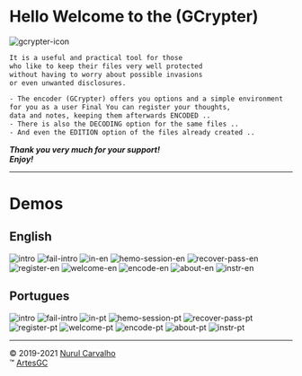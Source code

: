 # Hello Welcome to the (GCrypter)

![gcrypter-icon](img/gcrypter.png)

```txt
It is a useful and practical tool for those
who like to keep their files very well protected
without having to worry about possible invasions
or even unwanted disclosures.

- The encoder (GCrypter) offers you options and a simple environment
for you as a user Final You can register your thoughts,
data and notes, keeping them afterwards ENCODED ..
- There is also the DECODING option for the same files ..
- And even the EDITION option of the files already created ..
```

_**Thank you very much for your support! \
Enjoy!**_

---
# Demos

## English

![intro](img/demo/intro.png)
![fail-intro](img/demo/erro1.png)
![in-en](img/demo/in-en.png)
![hemo-session-en](img/demo/homesession-en.png)
![recover-pass-en](img/demo/recoverpass-en.png)
![register-en](img/demo/register-en.png)
![welcome-en](img/demo/welcomepage-en.png)
![encode-en](img/demo/encode-en.png)
![about-en](img/demo/about-en.png)
![instr-en](img/demo/instr-en.png)

## Portugues

![intro](img/demo/intro.png)
![fail-intro](img/demo/erro1.png)
![in-pt](img/demo/in-pt.png)
![hemo-session-pt](img/demo/homesession-pt.png)
![recover-pass-pt](img/demo/recoverpass-pt.png)
![register-pt](img/demo/register-pt.png)
![welcome-pt](img/demo/welcomepage-pt.png)
![encode-pt](img/demo/encode-pt.png)
![about-pt](img/demo/about-pt.png)
![instr-pt](img/demo/instr-pt.png)

---
&copy; 2019-2021 [Nurul Carvalho](mailto:nuruldecarvalho@gmail.com) \
&trade; [ArtesGC](https://artesgc.home.blog)
